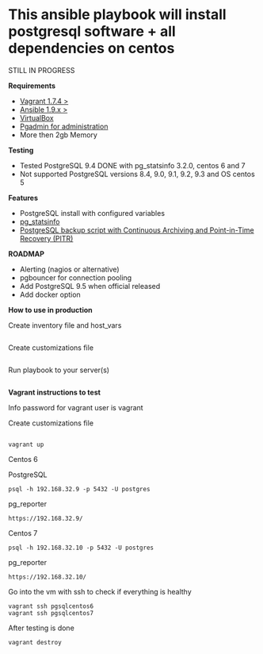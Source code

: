 This ansible playbook will install postgresql software + all dependencies on centos
===================================================================================

STILL IN PROGRESS

<b>Requirements</b>
 
- [Vagrant 1.7.4 >](https://www.vagrantup.com)
- [Ansible 1.9.x >](http://www.ansible.com)
- [VirtualBox](https://www.virtualbox.org)
- [Pgadmin for administration](http://www.pgadmin.org) 
- More then 2gb Memory

<b>Testing</b>

- Tested PostgreSQL 9.4 DONE with pg_statsinfo 3.2.0, centos 6 and 7 
- Not supported PostgreSQL versions 8.4, 9.0, 9.1, 9.2, 9.3 and OS centos 5


<b>Features</b>

- PostgreSQL install with configured variables
- [pg_statsinfo](http://sourceforge.net/projects/pgstatsinfo/?source=navbar)
- [PostgreSQL backup script with Continuous Archiving and Point-in-Time Recovery (PITR) ](http://www.postgresql.org/docs/current/static/continuous-archiving.html)


<b>ROADMAP</b>
- Alerting (nagios or alternative)
- pgbouncer for connection pooling 
- Add PostgreSQL 9.5 when official released
- Add docker option

<b>How to use in production</b>

Create inventory file and host_vars

```

```

Create customizations file 

```

```

Run playbook to your server(s)

```

```

<b>Vagrant instructions to test</b>

Info password for vagrant user is vagrant

Create customizations file 

```

```

```
vagrant up 
```

Centos 6 

PostgreSQL
```
psql -h 192.168.32.9 -p 5432 -U postgres

```

pg_reporter

```
https://192.168.32.9/
```

Centos 7

```
psql -h 192.168.32.10 -p 5432 -U postgres 
```

pg_reporter

```
https://192.168.32.10/
```

Go into the vm with ssh to check if everything is healthy

```
vagrant ssh pgsqlcentos6 
vagrant ssh pgsqlcentos7
```

After testing is done

```
vagrant destroy 
```
